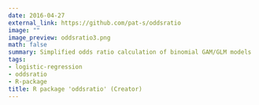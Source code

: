 ```yaml
---
date: 2016-04-27
external_link: https://github.com/pat-s/oddsratio
image: ""
image_preview: oddsratio3.png
math: false
summary: Simplified odds ratio calculation of binomial GAM/GLM models
tags:
- logistic-regression
- oddsratio
- R-package
title: R package 'oddsratio' (Creator)
---
```


